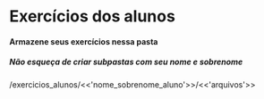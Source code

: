 # Exercícios dos alunos

#### Armazene seus exercícios nessa pasta

##### Não esqueça de criar subpastas com seu nome e sobrenome
<p> /exercicios_alunos/<<'nome_sobrenome_aluno'>>/<<'arquivos'>> </p>